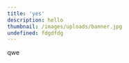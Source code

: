 ```yaml
---
title: 'yes'
description: hello
thumbnail: /images/uploads/banner.jpg
undefined: fdgdfdg
---
```

qwe
